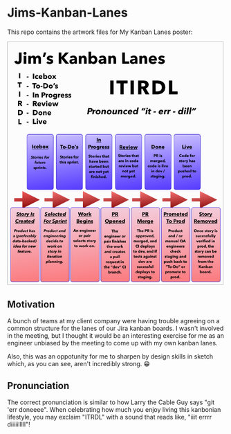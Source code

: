 # Jims-Kanban-Lanes
This repo contains the artwork files for My Kanban Lanes poster: 

<img src="./jims-kanban-lanes.png" width="500px" />

<br/>

## Motivation

A bunch of teams at my client company were having trouble agreeing on a common structure for the lanes of our Jira kanban boards. I wasn't involved in the meeting, but I thought it would be an interesting exercise for me as an engineer unbiased by the meeting to come up with my own kanban lanes.

Also, this was an oppotunity for me to sharpen by design skills in sketch which, as you can see, aren't incredibly strong. 😁

## Pronunciation
The correct pronunciation is similar to how Larry the Cable Guy says "git 'err doneeee". When celebrating how much you enjoy living this kanbonian lifestyle, you may exclaim "ITRDL" with a sound that reads like, "iiit errrr diiiiilllll"! 
